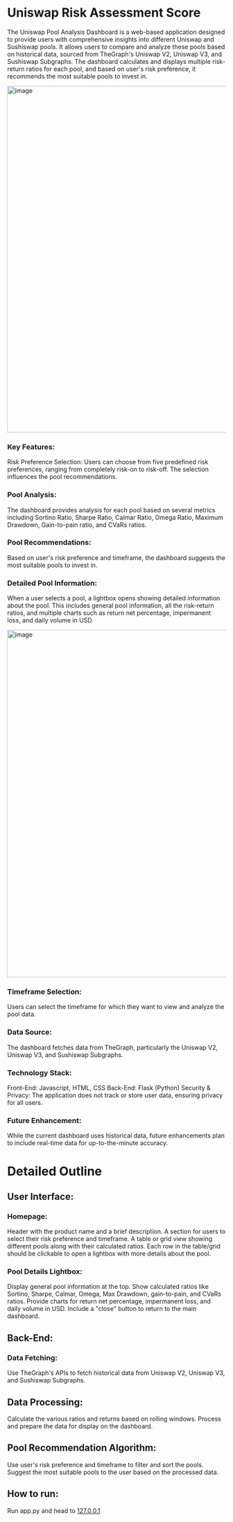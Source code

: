 # Uniswap Risk Assessment Score
The Uniswap Pool Analysis Dashboard is a web-based application designed to provide users with comprehensive insights into different Uniswap and Sushiswap pools. It allows users to compare and analyze these pools based on historical data, sourced from TheGraph's Uniswap V2, Uniswap V3, and Sushiswap Subgraphs. The dashboard calculates and displays multiple risk-return ratios for each pool, and based on user's risk preference, it recommends the most suitable pools to invest in.

<img width="799" alt="image" src="https://github.com/RoyalFlush31/uniswap-risk-assessment/assets/76111186/58f2fcc5-7a50-4c74-96ff-f87e9907f372">


### Key Features:
Risk Preference Selection: Users can choose from five predefined risk preferences, ranging from completely risk-on to risk-off. The selection influences the pool recommendations.

### Pool Analysis: 
The dashboard provides analysis for each pool based on several metrics including Sortino Ratio, Sharpe Ratio, Calmar Ratio, Omega Ratio, Maximum Drawdown, Gain-to-pain ratio, and CVaRs ratios.

### Pool Recommendations: 
Based on user's risk preference and timeframe, the dashboard suggests the most suitable pools to invest in.

### Detailed Pool Information: 
When a user selects a pool, a lightbox opens showing detailed information about the pool. This includes general pool information, all the risk-return ratios, and multiple charts such as return net percentage, impermanent loss, and daily volume in USD.

<img width="801" alt="image" src="https://github.com/RoyalFlush31/uniswap-risk-assessment/assets/76111186/d2a66c85-f6b5-46ac-9fd3-f8941b12ef8c">


### Timeframe Selection: 
Users can select the timeframe for which they want to view and analyze the pool data.

### Data Source: 
The dashboard fetches data from TheGraph, particularly the Uniswap V2, Uniswap V3, and Sushiswap Subgraphs.

### Technology Stack:
Front-End: Javascript, HTML, CSS
Back-End: Flask (Python)
Security & Privacy:
The application does not track or store user data, ensuring privacy for all users.

### Future Enhancement:
While the current dashboard uses historical data, future enhancements plan to include real-time data for up-to-the-minute accuracy.

# Detailed Outline
## User Interface:
### Homepage:
Header with the product name and a brief description.
A section for users to select their risk preference and timeframe.
A table or grid view showing different pools along with their calculated ratios.
Each row in the table/grid should be clickable to open a lightbox with more details about the pool.

### Pool Details Lightbox:
Display general pool information at the top.
Show calculated ratios like Sortino, Sharpe, Calmar, Omega, Max Drawdown, gain-to-pain, and CVaRs ratios.
Provide charts for return net percentage, impermanent loss, and daily volume in USD.
Include a "close" button to return to the main dashboard.

## Back-End:
### Data Fetching:
Use TheGraph's APIs to fetch historical data from Uniswap V2, Uniswap V3, and Sushiswap Subgraphs.

## Data Processing:
Calculate the various ratios and returns based on rolling windows.
Process and prepare the data for display on the dashboard.

## Pool Recommendation Algorithm:
Use user's risk preference and timeframe to filter and sort the pools.
Suggest the most suitable pools to the user based on the processed data.

## How to run:
Run app.py and head to [127.0.0.1](http://127.0.0.1:5001/)
